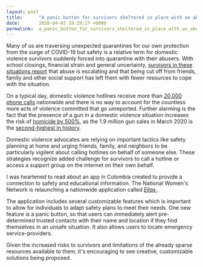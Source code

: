 ```yaml
---
layout: post
title:      "A panic button for survivors sheltered in place with an abuser"
date:       2020-04-03 19:29:27 +0000
permalink:  a_panic_button_for_survivors_sheltered_in_place_with_an_abuser
---
```


Many of us are traversing unexpected quarantines for our own protection from the surge of COVID-19 but safety is a relative term for domestic violence survivors suddenly forced into quarantine with their abusers. With school closings, financial strain and general uncertainty, [survivors in these situations report](https://www.democracynow.org/2020/3/27/domestic_violence_coronavirus_katie_ray_jones) that abuse is escalating and that being cut off from friends, family and other social support has left them with fewer resources to cope with the situation.  

On a typical day, domestic violence hotlines receive more than [20,000 phone calls](https://ncadv.org/statistics) nationwide and there is no way to account for the countless more acts of violence committed that go unreported. Further alarming is the fact that the presence of a gun in a domestic violence situation increases the risk of [homicide by 500%](https://ncadv.org/statistics), as the 1.9 million gun sales in March 2020 is the [second-highest in history](https://www.nytimes.com/interactive/2020/04/01/business/coronavirus-gun-sales.html).    

Domestic violence advocates are relying on important tactics like safety planning at home and urging friends, family, and neighbors to be particularly vigilent about calling hotlines on behalf of someone else. These strategies recognize added challenge for survivors to call a hotline or access a support group on the internet on their own behalf. 

I was heartened to read about an app in Colombia created to provide a connection to safety and educational information. The National Women's Network is relaunching a nationwide application called [*Ellas* ](https://www.elespectador.com/coronavirus/ellas-la-app-para-que-mujeres-victimas-de-violencia-puedan-buscar-ayuda-articulo-912255).  

The application includes several customizable features which is important to allow for individuals to adapt safety plans to meet their needs. One new feature is a panic button, so that users can immediately alert pre-determined trusted contacts with their name and location if they find themselves in an unsafe situation. It also allows users to locate emergency service-providers. 

Given the increased risks to survivors and limitations of the already sparse resources available to them, it's encouraging to see creative, customizable solutions being proposed. 





